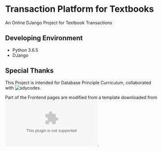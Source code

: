 # Transaction Platform for Textbooks
An Online DJango Project for Textbook Transactions

## Developing Environment
* Python 3.6.5
* DJango 

## Special Thanks
This Project is intended for Database Principle Curriculum, collaborated with ![sdycodes](https://github.com/sdycodes/DatabasePro).

Part of the Frontend pages are modified from a template downloaded from ![Template Website](www.cssmoban.com).
